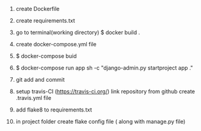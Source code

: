 1. create Dockerfile
2. create requirements.txt
3. go to terminal(working directory)
	$ docker build .
4. create docker-compose.yml file
5. $ docker-compose buid
5. $ docker-compose run app sh -c "django-admin.py startproject app ."
6. git add and commit

7. setup travis-CI (https://travis-ci.org/)
	link repository from github
	create .travis.yml file
8. add flake8 to requirements.txt
9. in project folder create flake config file ( along with manage.py file)
	